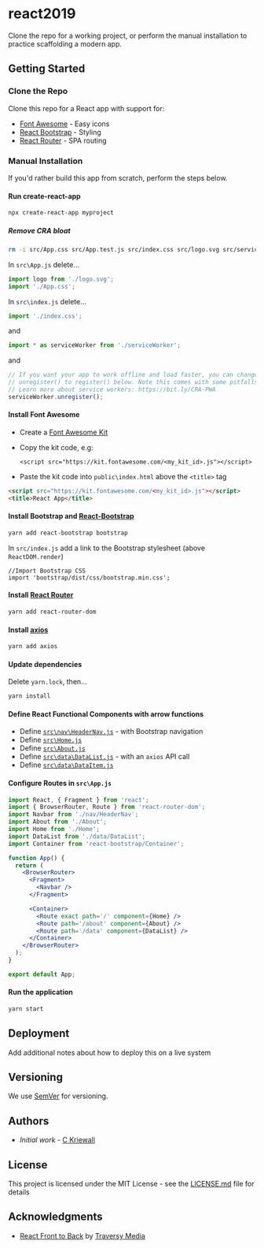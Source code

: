 # react2019

Clone the repo for a working project, or perform the manual installation to practice scaffolding a modern app.

## Getting Started

### Clone the Repo

Clone this repo for a React app with support for:

- [Font Awesome](https://fontawesome.com) - Easy icons
- [React Bootstrap](https://react-bootstrap.github.io/) - Styling
- [React Router](https://reacttraining.com/react-router/) - SPA routing

### Manual Installation

If you'd rather build this app from scratch, perform the steps below.

#### Run create-react-app

```bash
npx create-react-app myproject
```

##### Remove CRA bloat

```bash
rm -i src/App.css src/App.test.js src/index.css src/logo.svg src/serviceworker.js
```

In `src\App.js` delete...

```javascript
import logo from './logo.svg';
import './App.css';
```

In `src\index.js` delete...

```javascript
import './index.css';
```

and

```javascript
import * as serviceWorker from './serviceWorker';
```

and

```javascript
// If you want your app to work offline and load faster, you can change
// unregister() to register() below. Note this comes with some pitfalls.
// Learn more about service workers: https://bit.ly/CRA-PWA
serviceWorker.unregister();
```

#### Install Font Awesome

- Create a [Font Awesome Kit](https://fontawesome.com/start)
- Copy the kit code, e.g:

  `<script src="https://kit.fontawesome.com/<my_kit_id>.js"></script>`

- Paste the kit code into `public\index.html` above the `<title>` tag

```html
<script src="https://kit.fontawesome.com/<my_kit_id>.js"></script>
<title>React App</title>
```

#### Install Bootstrap and [React-Bootstrap](https://react-bootstrap.github.io/)

```bash
yarn add react-bootstrap bootstrap
```

In `src/index.js` add a link to the Bootstrap stylesheet (above `ReactDOM.render`)

```
//Import Bootstrap CSS
import 'bootstrap/dist/css/bootstrap.min.css';
```

#### Install [React Router](https://reacttraining.com/react-router/web/guides/quick-start)

```bash
yarn add react-router-dom
```

#### Install [axios](https://github.com/axios/axios)

```bash
yarn add axios
```

#### Update dependencies

Delete `yarn.lock`, then...

```bash
yarn install
```

#### Define React Functional Components with arrow functions

- Define [`src\nav\HeaderNav.js`](https://github.com/ckriewall/react2019/blob/master/src/nav/HeaderNav.js) - with Bootstrap navigation
- Define [`src\Home.js`](https://github.com/ckriewall/react2019/blob/master/src/Home.js)
- Define [`src\About.js`](https://github.com/ckriewall/react2019/blob/master/src/About.js)
- Define [`src\data\DataList.js`](https://github.com/ckriewall/react2019/blob/master/src/data/DataList.js) - with an `axios` API call
- Define [`src\data\DataItem.js`](https://github.com/ckriewall/react2019/blob/master/src/data/DataItem.js)

#### Configure Routes in `src\App.js`

```jsx
import React, { Fragment } from 'react';
import { BrowserRouter, Route } from 'react-router-dom';
import Navbar from './nav/HeaderNav';
import About from './About';
import Home from './Home';
import DataList from './data/DataList';
import Container from 'react-bootstrap/Container';

function App() {
  return (
    <BrowserRouter>
      <Fragment>
        <Navbar />
      </Fragment>

      <Container>
        <Route exact path='/' component={Home} />
        <Route path='/about' component={About} />
        <Route path='/data' component={DataList} />
      </Container>
    </BrowserRouter>
  );
}

export default App;
```

#### Run the application

```bash
yarn start
```

## Deployment

Add additional notes about how to deploy this on a live system

## Versioning

We use [SemVer](http://semver.org/) for versioning.

## Authors

- _Initial work_ - [C Kriewall](https://github.com/ckriewall)

## License

This project is licensed under the MIT License - see the [LICENSE.md](LICENSE.md) file for details

## Acknowledgments

- [React Front to Back](https://www.udemy.com/modern-react-front-to-back/) by [Traversy Media](https://www.traversymedia.com/)
